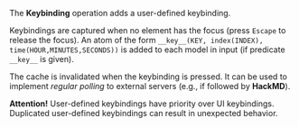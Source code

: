 The **Keybinding** operation adds a user-defined keybinding.

Keybindings are captured when no element has the focus (press `Escape` to release the focus). An atom of the form `__key__(KEY, index(INDEX), time(HOUR,MINUTES,SECONDS))` is added to each model in input (if predicate `__key__` is given).

The cache is invalidated when the keybinding is pressed. It can be used to implement _regular polling_ to external servers (e.g., if followed by **HackMD**).

**Attention!** User-defined keybindings have priority over UI keybindings. Duplicated user-defined keybindings can result in unexpected behavior.
